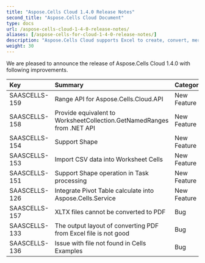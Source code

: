 ```yaml
---
title: "Aspose.Cells Cloud 1.4.0 Release Notes"
second_title: "Aspose.Cells Cloud Document"
type: docs
url: /aspose-cells-cloud-1-4-0-release-notes/
aliases: [/aspose-cells-for-cloud-1-4-0-release-notes/]
description: "Aspose.Cells Cloud supports Excel to create, convert, merge, split, protected, inner object operation, and so on."
weight: 30
---
```


We are pleased to announce the release of Aspose.Cells Cloud 1.4.0 with following improvements.

|**Key** |**Summary** |**Category** |
| :- | :- | :- |
|SAASCELLS-159 |Range API for Aspose.Cells.Cloud.API |New Feature |
|SAASCELLS-158 |Provide equivalent to WorksheetCollection.GetNamedRanges from .NET API |New Feature |
|SAASCELLS-154 |Support Shape |New Feature  |
|SAASCELLS-153 |Import CSV data into Worksheet Cells |New Feature |
|SAASCELLS-151 |Support Shape operation in Task processing |New Feature |
|SAASCELLS-126 |Integrate Pivot Table calculate into Aspose.Cells.Service |New Feature |
|SAASCELLS-157 |XLTX files cannot be converted to PDF |Bug |
|SAASCELLS-133 |The output layout of converting PDF from Excel file is not good |Bug |
|SAASCELLS-136 |Issue with file not found in Cells Examples |Bug |


